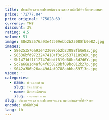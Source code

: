 ```yaml
---
title: ประหยัดเวลาและประหยัดแรงงานรถสามล้อไฟฟ้าเพื่อการเกษตร
price: '72777.84'
price_original: '75028.69'
currency: THB
discount: 3%
rating: 4.5
volume: 51
image: S8e253576a93e42309ebb2b23088fb0e8Z.jpg
images:
  - S8e253576a93e42309ebb2b23088fb0e8Z.jpg
  - S8536bfd9723247418cf3c2d537118936K.jpg
  - Sb1471df1f12747dbbff819d60bc3d2d6Y.jpg
  - Sc7a68e1d4af84f658728bf09bc812b27p.jpg
  - S042a386b26aa49d4a69788abbba59713o.jpg
video: ''
categories:
  - name: บ้านและสวน
    slug: านและสวน
  - name: สิ่งทอหน้าแรก
    slug: งทอหน-าแรก
slug: ประหย-ดเวลาและประหย-ดแรงงานรถสามล-อไฟฟ-าเพ
encode: ok6WKp4
lang: th
---
```

  